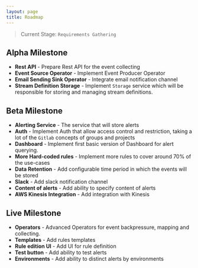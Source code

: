 ```yaml
---
layout: page
title: Roadmap
---
```


> Current Stage: `Requirements Gathering`

## Alpha Milestone

* **Rest API** - Prepare Rest API for the event collecting
* **Event Source Operator** - Implement Event Producer Operator
* **Email Sending Sink Operator** - Integrate email notification channel
* **Stream Definition Storage** - Implement `Storage` service which will be responsible for storing and managing stream definitions.

## Beta Milestone

* **Alerting Service** - The service that will store alerts
* **Auth** - Implement Auth that allow access control and restriction, taking a lot of the `Gitlab` concepts of groups and projects
* **Dashboard** - Implement first basic version of Dashboard for alert querying.
* **More Hard-coded rules** - Implement more rules to cover around 70% of the use-cases
* **Data Retention** - Add configurable time period in which the events will be stored
* **Slack** - Add slack notification channel
* **Content of alerts** - Add ability to specify content of alerts 
* **AWS Kinesis Integration** - Add integration with Kinesis

## Live Milestone

* **Operators** - Advanced Operators for event backpressure, mapping and collecting. 
* **Templates** - Add rules templates
* **Rule edition UI** - Add UI for rule definition
* **Test button** - Add ability to test alerts
* **Environments** - Add ability to distinct alerts by environments

